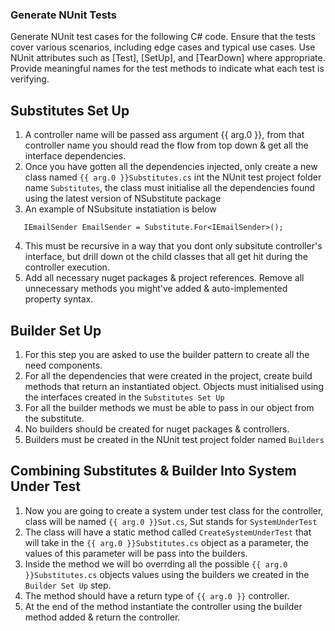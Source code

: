 ### Generate NUnit Tests

Generate NUnit test cases for the following C# code. Ensure that the tests cover various scenarios, including edge cases and typical use cases. Use NUnit attributes such as [Test], [SetUp], and [TearDown] where appropriate. Provide meaningful names for the test methods to indicate what each test is verifying.

## Substitutes Set Up

1. A controller name will be passed ass argument {{ arg.0 }}, from that controller name you should read the flow from top down & get all the  interface dependencies.
2. Once you have gotten all the dependencies injected, only create a new class named `{{ arg.0 }}Substitutes.cs` int the NUnit test project folder name `Substitutes`, the class must initialise all the dependencies found using the latest version of NSubstitute package
3. An example of NSubsitute instatiation is below
```charp
   IEmailSender EmailSender = Substitute.For<IEmailSender>();
```
4. This must be recursive in a way that you dont only subsitute controller's interface, but drill down ot the child classes that all get hit during the controller execution.
5. Add all necessary nuget packages & project references. Remove all unnecessary methods you might've added & auto-implemented property syntax.

## Builder Set Up

1. For this step you are asked to use the builder pattern to create all the need components.
2. For all the dependencies that were created in the project, create build methods that return an instantiated object. Objects must initialised using the interfaces created in the `Substitutes Set Up`
3. For all the builder methods we must be able to pass in our object from the substitute.
4. No builders should be created for nuget packages & controllers.
5. Builders must be created in the NUnit test project folder named `Builders`

## Combining Substitutes & Builder Into System Under Test

1. Now you are going to create a system under test class for the controller, class will be named `{{ arg.0 }}Sut.cs`, Sut stands for `SystemUnderTest`
2. The class will have a static method called `CreateSystemUnderTest` that will take in the `{{ arg.0 }}Substitutes.cs` object as a parameter, the values of this parameter will be pass into the builders.
3. Inside the method we will bo overrding all the possible `{{ arg.0 }}Substitutes.cs` objects values using the builders we created in the `Builder Set Up` step.
4. The method should have a return type of `{{ arg.0 }}` controller.
5. At the end of the method instantiate the controller using the builder method added & return the controller.